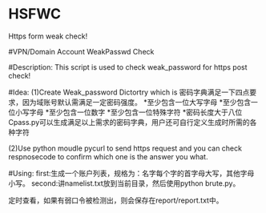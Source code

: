 # HSFWC
Https form weak check!

#VPN/Domain Account WeakPasswd Check

#Description:
This script is used to check weak_password for https post check!

#Idea:
(1)Create Weak_password Dictortry which is
密码字典满足一下四点要求，因为域账号默认需满足一定密码强度。
*至少包含一位大写字母
*至少包含一位小写字母
*至少包含一位数字
*至少包含一位特殊字符
*密码长度大于八位
Cpass.py可以生成满足以上需求的密码字典，用户还可自行定义生成时所需的各种字符

(2)Use python moudle pycurl to send https request and you can check respnosecode to confirm which one is the answer you what.

#Using:
first:生成一个账户列表，规格为：名字每个字的首字母大写，其他字母小写。
second:讲namelist.txt放到当前目录，然后使用python brute.py。

定时查看，如果有弱口令被检测出，则会保存在report/report.txt中。

